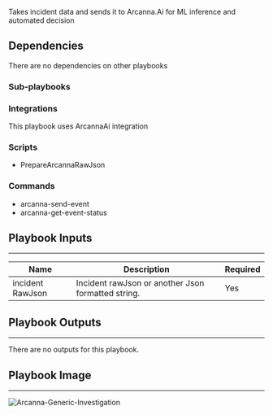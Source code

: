 Takes incident data and sends it to Arcanna.Ai for ML inference and automated decision

## Dependencies
There are no dependencies on other playbooks

### Sub-playbooks


### Integrations
This playbook uses ArcannaAi integration

### Scripts
* PrepareArcannaRawJson

### Commands
* arcanna-send-event
* arcanna-get-event-status

## Playbook Inputs
---

| **Name** | **Description** | **Required** |
| --- | --- | --- |
| incident RawJson | Incident rawJson or another Json  formatted string. | Yes |

## Playbook Outputs
---
There are no outputs for this playbook.

## Playbook Image
---
![Arcanna-Generic-Investigation](../../doc_files/124025997-cdeede80-d9f9-11eb-8faa-e297c7cd3ca7.png)
